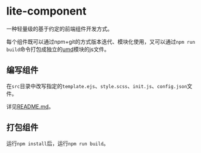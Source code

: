 # lite-component

一种轻量级的基于约定的前端组件开发方式。

每个组件既可以通过npm+git的方式版本迭代、模块化使用，又可以通过`npm run build`命令打包成独立的[umd](https://github.com/umdjs/umd)模块的js文件。

## 编写组件

在`src`目录中改写指定的`template.ejs`、`style.scss`、`init.js`、`config.json`文件。

详见[README.md](./src)。

## 打包组件

运行`npm install`后，运行`npm run build`。
